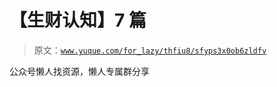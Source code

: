 # 【生财认知】7 篇

> 原文：[`www.yuque.com/for_lazy/thfiu8/sfyps3x0ob6zldfv`](https://www.yuque.com/for_lazy/thfiu8/sfyps3x0ob6zldfv)

公众号懒人找资源，懒人专属群分享
